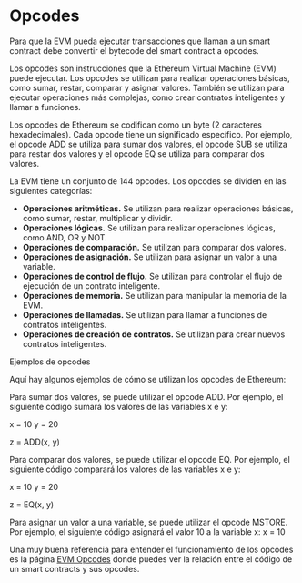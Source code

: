 # Opcodes

Para que la EVM pueda ejecutar transacciones que llaman a un smart contract debe convertir el bytecode del smart contract a opcodes.

Los opcodes son instrucciones que la Ethereum Virtual Machine (EVM) puede ejecutar. Los opcodes se utilizan para realizar operaciones básicas, como sumar, restar, comparar y asignar valores. También se utilizan para ejecutar operaciones más complejas, como crear contratos inteligentes y llamar a funciones.

Los opcodes de Ethereum se codifican como un byte (2 caracteres hexadecimales). Cada opcode tiene un significado específico. Por ejemplo, el opcode ADD se utiliza para sumar dos valores, el opcode SUB se utiliza para restar dos valores y el opcode EQ se utiliza para comparar dos valores.

La EVM tiene un conjunto de 144 opcodes. Los opcodes se dividen en las siguientes categorías:

* **Operaciones aritméticas.** Se utilizan para realizar operaciones básicas, como sumar, restar, multiplicar y dividir.
* **Operaciones lógicas.** Se utilizan para realizar operaciones lógicas, como AND, OR y NOT.
* **Operaciones de comparación.** Se utilizan para comparar dos valores.
* **Operaciones de asignación.** Se utilizan para asignar un valor a una variable.
* **Operaciones de control de flujo.** Se utilizan para controlar el flujo de ejecución de un contrato inteligente.
* **Operaciones de memoria.** Se utilizan para manipular la memoria de la EVM.
* **Operaciones de llamadas.** Se utilizan para llamar a funciones de contratos inteligentes.
* **Operaciones de creación de contratos.** Se utilizan para crear nuevos contratos inteligentes.

Ejemplos de opcodes

Aquí hay algunos ejemplos de cómo se utilizan los opcodes de Ethereum:

Para sumar dos valores, se puede utilizar el opcode ADD. Por ejemplo, el siguiente código sumará los valores de las variables x e y:

x = 10 y = 20

z = ADD(x, y)

Para comparar dos valores, se puede utilizar el opcode EQ. Por ejemplo, el siguiente código comparará los valores de las variables x e y:

x = 10 y = 20

z = EQ(x, y)

Para asignar un valor a una variable, se puede utilizar el opcode MSTORE. Por ejemplo, el siguiente código asignará el valor 10 a la variable x: x = 10

Una muy buena referencia para entender el funcionamiento de los opcodes es la página [EVM Opcodes](https://www.evm.codes/) donde puedes ver la relación entre el código de un smart contracts y sus opcodes.
